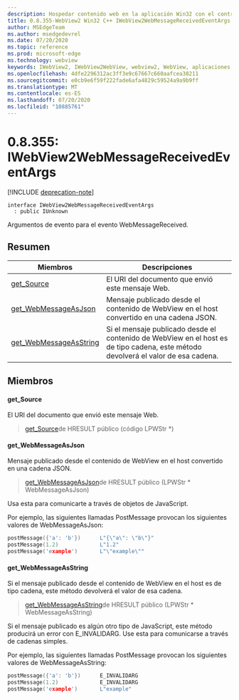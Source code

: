 ```yaml
---
description: Hospedar contenido web en la aplicación Win32 con el control Microsoft Edge WebView2
title: 0.8.355-WebView2 Win32 C++ IWebView2WebMessageReceivedEventArgs
author: MSEdgeTeam
ms.author: msedgedevrel
ms.date: 07/20/2020
ms.topic: reference
ms.prod: microsoft-edge
ms.technology: webview
keywords: IWebView2, IWebView2WebView, webview2, WebView, aplicaciones Win32, Win32, Edge
ms.openlocfilehash: 4dfe2296312ac3ff3e9c67667c660aafcea38211
ms.sourcegitcommit: e0cb9e6f59f222fade6afa4829c59524a9a9b9ff
ms.translationtype: MT
ms.contentlocale: es-ES
ms.lasthandoff: 07/20/2020
ms.locfileid: "10885761"
---
```

# 0.8.355: IWebView2WebMessageReceivedEventArgs 

[!INCLUDE [deprecation-note](../../includes/deprecation-note.md)]

```
interface IWebView2WebMessageReceivedEventArgs
  : public IUnknown
```

Argumentos de evento para el evento WebMessageReceived.

## Resumen

 Miembros                        | Descripciones
--------------------------------|---------------------------------------------
[get_Source](#get_source) | El URI del documento que envió este mensaje Web.
[get_WebMessageAsJson](#get_webmessageasjson) | Mensaje publicado desde el contenido de WebView en el host convertido en una cadena JSON.
[get_WebMessageAsString](#get_webmessageasstring) | Si el mensaje publicado desde el contenido de WebView en el host es de tipo cadena, este método devolverá el valor de esa cadena.

## Miembros

#### get_Source 

El URI del documento que envió este mensaje Web.

> [get_Source](#get_source)de HRESULT público (código LPWStr *)

#### get_WebMessageAsJson 

Mensaje publicado desde el contenido de WebView en el host convertido en una cadena JSON.

> [get_WebMessageAsJson](#get_webmessageasjson)de HRESULT público (LPWStr * WebMessageAsJson)

Usa esta para comunicarte a través de objetos de JavaScript.

Por ejemplo, las siguientes llamadas PostMessage provocan los siguientes valores de WebMessageAsJson:

```cpp
postMessage({'a': 'b'})      L"{\"a\": \"b\"}"
postMessage(1.2)             L"1.2"
postMessage('example')       L"\"example\""
```

#### get_WebMessageAsString 

Si el mensaje publicado desde el contenido de WebView en el host es de tipo cadena, este método devolverá el valor de esa cadena.

> [get_WebMessageAsString](#get_webmessageasstring)de HRESULT público (LPWStr * WebMessageAsString)

Si el mensaje publicado es algún otro tipo de JavaScript, este método producirá un error con E_INVALIDARG. Use esta para comunicarse a través de cadenas simples.

Por ejemplo, las siguientes llamadas PostMessage provocan los siguientes valores de WebMessageAsString:

```cpp
postMessage({'a': 'b'})      E_INVALIDARG
postMessage(1.2)             E_INVALIDARG
postMessage('example')       L"example"
```

